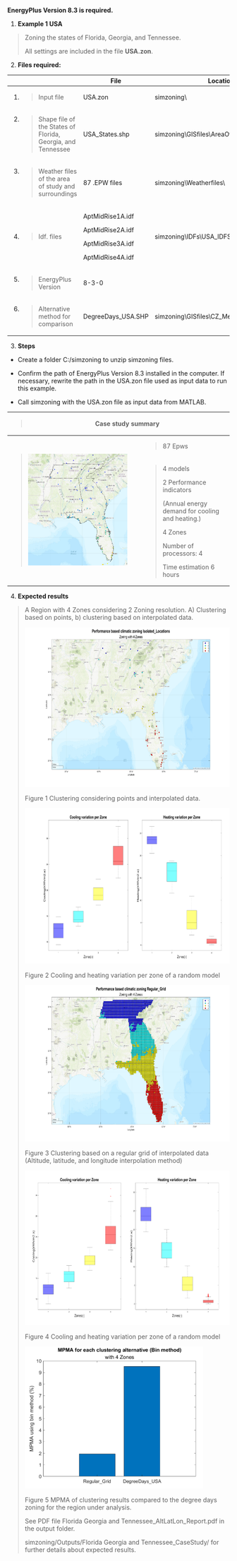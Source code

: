 **EnergyPlus Version 8.3 is required.**


1.  **Example 1 USA**

> Zoning the states of Florida, Georgia, and Tennessee.
>
> All settings are included in the file **USA.zon**.

2.  **Files required:**

<table>
<colgroup>
<col style="width: 27%" />
<col style="width: 26%" />
<col style="width: 46%" />
</colgroup>
<thead>
<tr class="header">
<th></th>
<th><strong>File</strong></th>
<th><strong>Location</strong></th>
</tr>
</thead>
<tbody>
<tr class="odd">
<td><ol type="1">
<li><blockquote>
<p>Input file</p>
</blockquote></li>
</ol></td>
<td>USA.zon</td>
<td>simzoning\</td>
</tr>
<tr class="even">
<td><ol start="2" type="1">
<li><blockquote>
<p>Shape file of the States of Florida, Georgia, and Tennessee</p>
</blockquote></li>
</ol></td>
<td>USA_States.shp</td>
<td>simzoning\GISfiles\AreaOfStudy\</td>
</tr>
<tr class="odd">
<td><ol start="3" type="1">
<li><blockquote>
<p>Weather files of the area of study and surroundings</p>
</blockquote></li>
</ol></td>
<td>87 .EPW files</td>
<td>simzoning\Weatherfiles\</td>
</tr>
<tr class="even">
<td><ol start="4" type="1">
<li><blockquote>
<p>Idf. files</p>
</blockquote></li>
</ol></td>
<td><p>AptMidRise1A.idf</p>
<p>AptMidRise2A.idf</p>
<p>AptMidRise3A.idf</p>
<p>AptMidRise4A.idf</p></td>
<td>simzoning\IDFs\USA_IDFS</td>
</tr>
<tr class="odd">
<td><ol start="5" type="1">
<li><blockquote>
<p>EnergyPlus Version</p>
</blockquote></li>
</ol></td>
<td>8-3-0</td>
<td></td>
</tr>
<tr class="even">
<td><ol start="6" type="1">
<li><blockquote>
<p>Alternative method for comparison</p>
</blockquote></li>
</ol></td>
<td>DegreeDays_USA.SHP</td>
<td>simzoning\GISfiles\CZ_Methods_Comparison\</td>
</tr>
</tbody>
</table>

3.  **Steps**

- Create a folder C:/simzoning to unzip simzoning files.

- Confirm the path of EnergyPlus Version 8.3 installed in the computer.
  If necessary, rewrite the path in the USA.zon file used as input data
  to run this example.

- Call simzoning with the USA.zon file as input data from MATLAB.

<table>
<colgroup>
<col style="width: 60%" />
<col style="width: 39%" />
</colgroup>
<thead>
<tr class="header">
<th colspan="2"><blockquote>
<p>Case study summary</p>
</blockquote></th>
</tr>
</thead>
<tbody>
<tr class="odd">
<td rowspan="2"><blockquote>
<p><img src="./imagesUSA1/media/image1.png"
style="width:2.34201in;height:2.62863in" /></p>
</blockquote></td>
<td><blockquote>
<p>87 Epws</p>
</blockquote></td>
</tr>
<tr class="even">
<td><blockquote>
<p>4 models</p>
<p>2 Performance indicators</p>
<p>(Annual energy demand for cooling and heating.)</p>
<p>4 Zones</p>
<p>Number of processors: 4</p>
<p>Time estimation 6 hours</p>
</blockquote></td>
</tr>
</tbody>
</table>

4.  **Expected results**

> A Region with 4 Zones considering 2 Zoning resolution. A) Clustering
> based on points, b) clustering based on interpolated data.
>
> <img src="./imagesUSA1/media/image2.png"
> style="width:6.17222in;height:3.77391in" />
>
> Figure 1 Clustering considering points and interpolated data.
>
> <img src="./imagesUSA1/media/image3.png"
> style="width:6.53913in;height:3.67361in"
> alt="Gráfico Descrição gerada automaticamente" />
>
> Figure 2 Cooling and heating variation per zone of a random model
>
> <img src="./imagesUSA1/media/image4.png"
> style="width:6.21623in;height:3.7in" />
>
> Figure 3 Clustering based on a regular grid of interpolated data
> (Altitude, latitude, and longitude interpolation method)
>
> <img src="./imagesUSA1/media/image5.png"
> style="width:6.78442in;height:3.65993in"
> alt="Gráfico, Gráfico de caixa estreita Descrição gerada automaticamente" />
>
> Figure 4 Cooling and heating variation per zone of a random model
>
> <img src="./imagesUSA1/media/image6.png"
> style="width:4.20636in;height:3.34966in" />
>
> Figure 5 MPMA of clustering results compared to the degree days zoning
> for the region under analysis.
>
> See PDF file Florida Georgia and Tennessee_AltLatLon_Report.pdf in the
> output folder.
>
> simzoning/Outputs/Florida Georgia and Tennessee_CaseStudy/ for further
> details about expected results.
